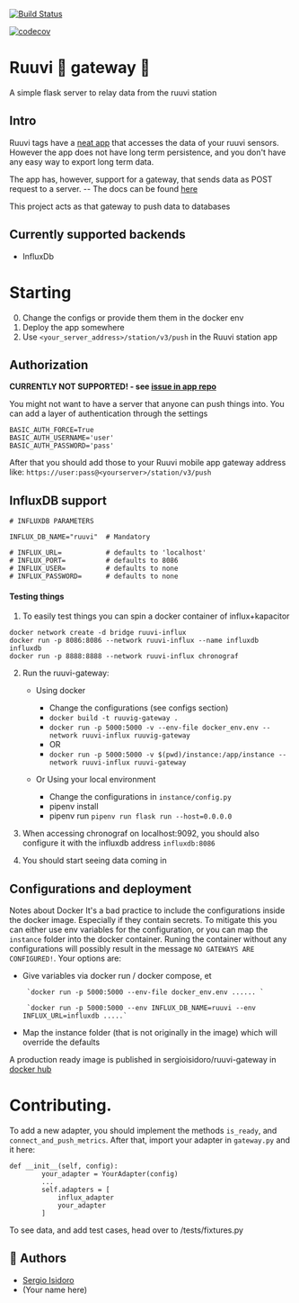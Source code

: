 
[![Build Status](https://travis-ci.org/sergioisidoro/ruuvi-gateway.svg?branch=master)](https://travis-ci.org/sergioisidoro/ruuvi-gateway)


[![codecov](https://codecov.io/gh/sergioisidoro/ruuvi-gateway/branch/master/graph/badge.svg)](https://codecov.io/gh/sergioisidoro/ruuvi-gateway)


# Ruuvi 🔩 gateway 🚪
A simple flask server to relay data from the ruuvi station

## Intro
Ruuvi tags have a [neat app](https://github.com/ruuvi/com.ruuvi.station) that accesses the data of your ruuvi sensors. However the app does not have long term persistence, and you don't have any easy way to export long term data.

The app has, however, support for a gateway, that sends data as POST request to a server. -- The docs can be found [here](https://github.com/ruuvi/com.ruuvi.station/wiki)

This project acts as that gateway to push data to databases 

## Currently supported backends
* InfluxDb


# Starting

0. Change the configs or provide them them in the docker env
1. Deploy the app somewhere
2. Use `<your_server_address>/station/v3/push` in the Ruuvi station app

## Authorization 
**CURRENTLY NOT SUPPORTED! - see [issue in app repo](https://github.com/ruuvi/com.ruuvi.station/issues/83)**

You might not want to have a server that anyone can push things into.
You can add a layer of authentication through the settings 

```
BASIC_AUTH_FORCE=True
BASIC_AUTH_USERNAME='user'
BASIC_AUTH_PASSWORD='pass'
```

After that you should add those to your Ruuvi mobile app gateway address like: `https://user:pass@<yourserver>/station/v3/push`

## InfluxDB support
```
# INFLUXDB PARAMETERS

INFLUX_DB_NAME="ruuvi"  # Mandatory

# INFLUX_URL=           # defaults to 'localhost'
# INFLUX_PORT=          # defaults to 8086
# INFLUX_USER=          # defaults to none
# INFLUX_PASSWORD=      # defaults to none
```

#### Testing things

1. To easily test things you can spin a docker container of influx+kapacitor
```
docker network create -d bridge ruuvi-influx
docker run -p 8086:8086 --network ruuvi-influx --name influxdb influxdb
docker run -p 8888:8888 --network ruuvi-influx chronograf
```

2. Run the ruuvi-gateway:
    
    *  Using docker
        - Change the configurations (see configs section)
        - `docker build -t ruuvig-gateway .` 
        - `docker run -p 5000:5000 -v --env-file docker_env.env --network ruuvi-influx ruuvig-gateway` 
        - OR
        - `docker run -p 5000:5000 -v $(pwd)/instance:/app/instance --network ruuvi-influx ruuvi-gateway`

    * Or Using your local environment
        - Change the configurations in `instance/config.py`
        - pipenv install 
        - pipenv run `pipenv run flask run --host=0.0.0.0`

3. When accessing chronograf on localhost:9092, you should also configure it with the influxdb address `influxdb:8086`

4. You should start seeing data coming in

## Configurations and deployment

Notes about Docker
It's a bad practice to include the configurations inside the docker image. Especially if they contain secrets. To mitigate this you can either use env variables for the configuration, or you can map the `instance` folder into the docker container. Runing the container without any configurations will possibly result in the message `NO GATEWAYS ARE CONFIGURED!`. Your options are:

- Give variables via docker run / docker compose, et

       `docker run -p 5000:5000 --env-file docker_env.env ...... ` 

       `docker run -p 5000:5000 --env INFLUX_DB_NAME=ruuvi --env INFLUX_URL=influxdb .....`


- Map the instance folder (that is not originally in the image) which will override the defaults

A production ready image is published in sergioisidoro/ruuvi-gateway in [docker hub](https://hub.docker.com/r/sergioisidoro/ruuvi-gateway)


# Contributing.

To add a new adapter, you should implement the methods `is_ready`, and `connect_and_push_metrics`. 
After that, import your adapter in `gateway.py` and it here:

```
def __init__(self, config):
        your_adapter = YourAdapter(config)
        ...
        self.adapters = [
            influx_adapter
            your_adapter
        ]
```

To see data, and add test cases, head over to /tests/fixtures.py


## 🥳 Authors
* [Sergio Isidoro](www.sergioisidoro.com)
* (Your name here)
